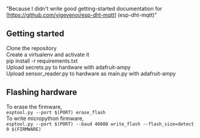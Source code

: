 "Because I didn't write good getting-started documentation for [https://github.com/vigevenoj/esp-dht-mqtt] (esp-dht-mqtt)"

## Getting started
Clone the repository  
Create a virtualenv and activate it  
pip install -r requirements.txt  
Upload secrets.py to hardware with adafruit-ampy  
Upload sensor\_reader.py to hardware as main.py with adafruit-ampy  


## Flashing hardware
To erase the firmware,  
`esptool.py --port $(PORT) erase_flash`  
To write micropython firmware,  
`esptool.py --port $(PORT) --baud 46080 write_flash --flash_size=detect 0 $(FIRMWARE)`  
